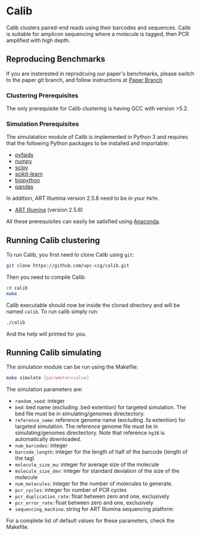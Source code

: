 # Calib
Calib clusters paired-end reads using their barcodes and sequences. Calib is suitable for amplicon sequencing where a molecule is tagged, then PCR amplified with high depth.

## Reproducing Benchmarks

If you are insterested in reprodcuing our paper's benchmarks, please switch to the paper git branch, and follow instructions at [Paper Branch](https://github.com/vpc-ccg/calib/tree/paper/)

### Clustering Prerequisites
The only prerequisite for Calib clustering is having GCC with version >5.2. 

### Simulation Prerequisites
The simulatation module of Calib is implemented in Python 3 and requires that the following Python packages to be installed and importable:

- [pyfaidx](https://pypi.python.org/pypi/pyfaidx)
- [numpy](https://pypi.python.org/pypi/numpy)
- [scipy](https://pypi.python.org/pypi/scipy)
- [scikit-learn](https://pypi.python.org/pypi/scikit-learn)
- [biopython](https://pypi.python.org/pypi/biopython)
- [pandas](https://pypi.python.org/pypi/pandas)

In addition, ART Illumina version 2.5.8 need to be in your `PATH`.
- [ART Illumina](https://www.niehs.nih.gov/research/resources/software/biostatistics/art/index.cfm) (version 2.5.8)

All these prerequisites can easily be satisfied using [Anaconda](https://docs.anaconda.com/anaconda/install/linux).

## Running Calib clustering
To run Calib, you first need to clone Calib using ``git``:
```bash
git clone https://github.com/vpc-ccg/calib.git
```
Then you need to compile Calib:
```bash
cd calib
make
```
Calib executable should now be inside the cloned directory and will be named ``calib``.
To run calib simply run:
```bash
./calib 
```
And the help will printed for you.

## Running Calib simulating
The simulation module can be run using the Makefile:
```bash
make simulate [parameter=value]
```
The simulation parameters are:
- ``random_seed``: integer
- ``bed``: bed name (excluding .bed extention) for targeted simulation. The bed file must be in simulating/genomes directectory.
- ``reference_name``: reference genome name (excluding .fa extention) for targeted simulation. The reference genome file must be in simulating/genomes directectory. Note that reference ``hg38`` is automatically downloaded.
- ``num_barcodes``: integer
- ``barcode_length``: integer for the length of half of the barcode (length of the tag)
- ``molecule_size_mu``: integer for average size of the molecule
- ``molecule_size_dev``: integer for standard deviation of the size of the molecule
- ``num_molecules``: integer for the number of molecules to generate.
- ``pcr_cycles``: integer for number of PCR cycles
- ``pcr_duplication_rate``: float between zero and one, exclusively
- ``pcr_error_rate``: float between zero and one, exclusively
- ``sequencing_machine``: string for ART Illumina sequencing platform

For a complete list of default values for these parameters, check the Makefile.
